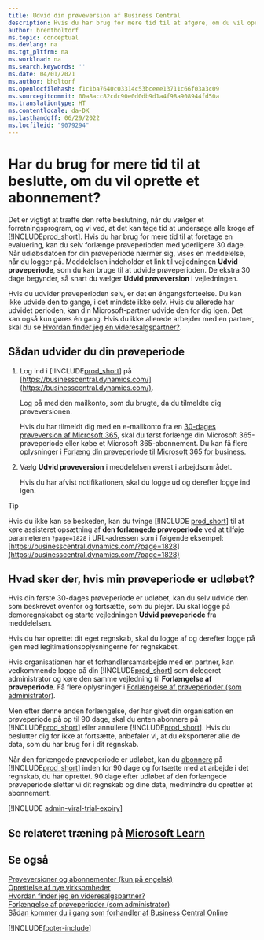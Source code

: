 ```yaml
---
title: Udvid din prøveversion af Business Central
description: Hvis du har brug for mere tid til at afgøre, om du vil oprette et abonnement på Dynamics 365 Business Central, kan du udvide din prøveperiode en gang. Få mere at vide om dine muligheder.
author: brentholtorf
ms.topic: conceptual
ms.devlang: na
ms.tgt_pltfrm: na
ms.workload: na
ms.search.keywords: ''
ms.date: 04/01/2021
ms.author: bholtorf
ms.openlocfilehash: f1c1ba7640c03314c53bceee13711c66f03a3c09
ms.sourcegitcommit: 00a8acc82cdc90e0d0db9d1a4f98a908944fd50a
ms.translationtype: HT
ms.contentlocale: da-DK
ms.lasthandoff: 06/29/2022
ms.locfileid: "9079294"
---
```

# <a name="need-more-time-to-decide-whether-to-subscribe"></a>Har du brug for mere tid til at beslutte, om du vil oprette et abonnement?

Det er vigtigt at træffe den rette beslutning, når du vælger et forretningsprogram, og vi ved, at det kan tage tid at undersøge alle kroge af [!INCLUDE[prod_short](includes/prod_short.md)]. Hvis du har brug for mere tid til at foretage en evaluering, kan du selv forlænge prøveperioden med yderligere 30 dage. Når udløbsdatoen for din prøveperiode nærmer sig, vises en meddelelse, når du logger på. Meddelelsen indeholder et link til vejledningen **Udvid prøveperiode**, som du kan bruge til at udvide prøveperioden. De ekstra 30 dage begynder, så snart du vælger **Udvid prøveversion** i vejledningen.

Hvis du udvider prøveperioden selv, er det en éngangsforteelse. Du kan ikke udvide den to gange, i det mindste ikke selv. Hvis du allerede har udvidet perioden, kan din Microsoft-partner udvide den for dig igen. Det kan også kun gøres én gang. Hvis du ikke allerede arbejder med en partner, skal du se [Hvordan finder jeg en videresalgspartner?](/dynamics365/business-central/across-faq#findpartner).  

## <a name="to-extend-your-trial-period"></a>Sådan udvider du din prøveperiode

1. Log ind i [!INCLUDE[prod_short](includes/prod_short.md)] på [https://businesscentral.dynamics.com/](https://businesscentral.dynamics.com/).

    Log på med den mailkonto, som du brugte, da du tilmeldte dig prøveversionen.  

    Hvis du har tilmeldt dig med en e-mailkonto fra en [30-dages prøveversion af Microsoft 365](/microsoft-365/commerce/sign-up-for-office-365-trial), skal du først forlænge din Microsoft 365-prøveperiode eller købe et Microsoft 365-abonnement. Du kan få flere oplysninger [i Forlæng din prøveperiode til Microsoft 365 for business](/microsoft-365/commerce/extend-your-trial).
2. Vælg **Udvid prøveversion** i meddelelsen øverst i arbejdsområdet.

    Hvis du har afvist notifikationen, skal du logge ud og derefter logge ind igen.

> [!TIP]
> Hvis du ikke kan se beskeden, kan du tvinge [!INCLUDE [prod_short](includes/prod_short.md)] til at køre assisteret opsætning af **den forlængede prøveperiode** ved at tilføje parameteren ```?page=1828``` i URL-adressen som i følgende eksempel: [https://businesscentral.dynamics.com/?page=1828](https://businesscentral.dynamics.com/?page=1828)

## <a name="what-happens-if-my-trial-period-is-expired"></a>Hvad sker der, hvis min prøveperiode er udløbet?

Hvis din første 30-dages prøveperiode er udløbet, kan du selv udvide den som beskrevet ovenfor og fortsætte, som du plejer. Du skal logge på demoregnskabet og starte vejledningen **Udvid prøveperiode** fra meddelelsen.  

Hvis du har oprettet dit eget regnskab, skal du logge af og derefter logge på igen med legitimationsoplysningerne for regnskabet.  

Hvis organisationen har et forhandlersamarbejde med en partner, kan vedkommende logge på din [!INCLUDE[prod_short](includes/prod_short.md)] som delegeret administrator og køre den samme vejledning til **Forlængelse af prøveperiode**. Få flere oplysninger i [Forlængelse af prøveperioder (som administrator)](/dynamics365/business-central/dev-itpro/administration/tenant-administration#extending-trials).  

Men efter denne anden forlængelse, der har givet din organisation en prøveperiode på op til 90 dage, skal du enten abonnere på [!INCLUDE[prod_short](includes/prod_short.md)] eller annullere [!INCLUDE[prod_short](includes/prod_short.md)]. Hvis du beslutter dig for ikke at fortsætte, anbefaler vi, at du eksporterer alle de data, som du har brug for i dit regnskab.

Når den forlængede prøveperiode er udløbet, kan du [abonnere](https://go.microsoft.com/fwlink/?linkid=828659) på [!INCLUDE[prod_short](includes/prod_short.md)] inden for 90 dage og fortsætte med at arbejde i det regnskab, du har oprettet. 90 dage efter udløbet af den forlængede prøveperiode sletter vi dit regnskab og dine data, medmindre du opretter et abonnement.  

[!INCLUDE [admin-viral-trial-expiry](includes/admin-viral-trial-expiry.md)]

## <a name="see-related-training-at-microsoft-learn"></a>Se relateret træning på [Microsoft Learn](/learn/modules/trial-dynamics-365-business-central/)

## <a name="see-also"></a>Se også

[Prøveversioner og abonnementer (kun på engelsk)](/dynamics365/business-central/dev-itpro/administration/trials-subscriptions?toc=/dynamics365/business-central/toc.json)  
[Oprettelse af nye virksomheder](about-new-company.md)  
[Hvordan finder jeg en videresalgspartner?](/dynamics365/business-central/across-faq#findpartner)  
[Forlængelse af prøveperioder (som administrator)](/dynamics365/business-central/dev-itpro/administration/tenant-administration#extending-trials)  
[Sådan kommer du i gang som forhandler af Business Central Online](/dynamics365/business-central/dev-itpro/administration/get-started-online)  


[!INCLUDE[footer-include](includes/footer-banner.md)]